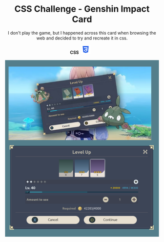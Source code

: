 <div align="center">
  <h1 align="center">
    CSS Challenge - Genshin Impact Card
    <br>
  </h1>      

  <p align="center">
I don't play the game, but I happened across this card when browsing the web and decided to try and recreate it in css. 
    <br>
  <p>

  <div>
   <strong>CSS</strong>&nbsp;  <img src="./.readme-assets/css.png">&nbsp; &nbsp; 
  </div>
<br>
<img src="./.readme-assets/final.png">
